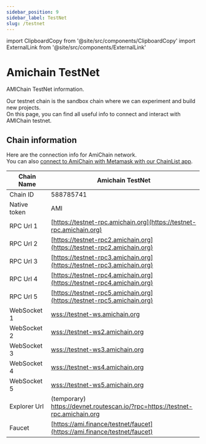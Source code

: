 ```yaml
---
sidebar_position: 9
sidebar_label: TestNet
slug: /testnet
---
```

import ClipboardCopy from '@site/src/components/ClipboardCopy'
import ExternalLink from '@site/src/components/ExternalLink'

# Amichain TestNet

AMIChain TestNet information.

Our testnet chain is the sandbox chain where we can experiment and build new projects.  
On this page, you can find all useful info to connect and interact with AMIChain testnet.

## Chain information
Here are the connection info for AmiChain network.  
You can also [connect to AmiChain with Metamask with our ChainList app](https://chainlist.amichain.org).

| Chain Name   | Amichain TestNet                                                                                                                                                                                                                                                        |
|--------------|-------------------------------------------------------------------------------------------------------------------------------------------------------------------------------------------------------------------------------------------------------------------------|
| Chain ID     | 588785741 <ClipboardCopy value="588785741" />                                                                                                                                                                                                                           |
| Native token | AMI <ClipboardCopy value="AMI" />                                                                                                                                                                                                                                       |
| RPC Url 1    | [https://testnet-rpc.amichain.org](https://testnet-rpc.amichain.org) <ClipboardCopy value="https://testnet-rpc.amichain.org" />                                                                                                                                         |
| RPC Url 2    | [https://testnet-rpc2.amichain.org](https://testnet-rpc2.amichain.org) <ClipboardCopy value="https://testnet-rpc2.amichain.org" />                                                                                                                                      |
| RPC Url 3    | [https://testnet-rpc3.amichain.org](https://testnet-rpc3.amichain.org) <ClipboardCopy value="https://testnet-rpc3.amichain.org" />                                                                                                                                      |
| RPC Url 4    | [https://testnet-rpc4.amichain.org](https://testnet-rpc4.amichain.org) <ClipboardCopy value="https://testnet-rpc4.amichain.org" />                                                                                                                                      |
| RPC Url 5    | [https://testnet-rpc5.amichain.org](https://testnet-rpc5.amichain.org) <ClipboardCopy value="https://testnet-rpc5.amichain.org" />                                                                                                                                      |
| WebSocket 1  | [wss://testnet-ws.amichain.org](wss://testnet-ws.amichain.org) <ClipboardCopy value="wss://testnet-ws.amichain.org" />                                                                                                                                                  |
| WebSocket 2  | [wss://testnet-ws2.amichain.org](wss://testnet-ws2.amichain.org) <ClipboardCopy value="wss://testnet-ws2.amichain.org" />                                                                                                                                               |
| WebSocket 3  | [wss://testnet-ws3.amichain.org](wss://testnet-ws3.amichain.org) <ClipboardCopy value="wss://testnet-ws3.amichain.org" />                                                                                                                                               |
| WebSocket 4  | [wss://testnet-ws4.amichain.org](wss://testnet-ws4.amichain.org) <ClipboardCopy value="wss://testnet-ws4.amichain.org" />                                                                                                                                               |
| WebSocket 5  | [wss://testnet-ws5.amichain.org](wss://testnet-ws5.amichain.org) <ClipboardCopy value="wss://testnet-ws5.amichain.org" />                                                                                                                                               |
| Explorer Url | (temporary)<br/>https://devnet.routescan.io/?rpc=https://testnet-rpc.amichain.org <ExternalLink href="https://devnet.routescan.io/?rpc=https://testnet-rpc.amichain.org" /> <ClipboardCopy value="https://devnet.routescan.io/?rpc=https://testnet-rpc.amichain.org" /> |
| Faucet       | [https://ami.finance/testnet/faucet](https://ami.finance/testnet/faucet) <ExternalLink href="https://ami.finance/testnet/faucet" /> <ClipboardCopy value="https://ami.finance/testnet/faucet" />                                                                        |
